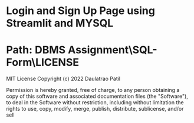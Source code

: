 # Login and Sign Up Page using Streamlit and MYSQL

# Path: DBMS Assignment\SQL-Form\LICENSE
MIT License
Copyright (c) 2022 Daulatrao Patil

Permission is hereby granted, free of charge, to any person obtaining a copy
of this software and associated documentation files (the "Software"), to deal
in the Software without restriction, including without limitation the rights
to use, copy, modify, merge, publish, distribute, sublicense, and/or sell